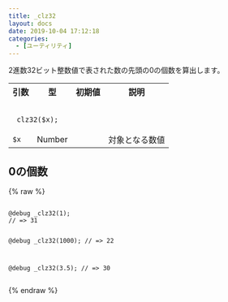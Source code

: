```yaml
---
title: _clz32
layout: docs
date: 2019-10-04 17:12:18
categories:
  - [ユーティリティ]
---
```


2進数32ビット整数値で表された数の先頭の0の個数を算出します。

<table>
  <tr>
    <th>引数</th>
    <th>型</th>
    <th>初期値</th>
    <th>説明</th>
  </tr>
  <tr>
    <td colspan="4">
      <pre class="language-scss"><code>
_clz32($x);
</code></pre>
    </td>
  </tr>
  <tr>
    <td><code>$x</code></td>
    <td>Number</td>
    <td></td>
    <td>対象となる数値</td>
  </tr>
</table>

## 0の個数

<div class="c demo">
  <div class="code">
    {% raw %}
      <pre class="language-scss"><code>
@debug _clz32(1);
// => 31

@debug _clz32(1000);
// => 22

@debug _clz32(3.5);
// => 30
</code></pre>
    {% endraw %}
  </div>
</div>